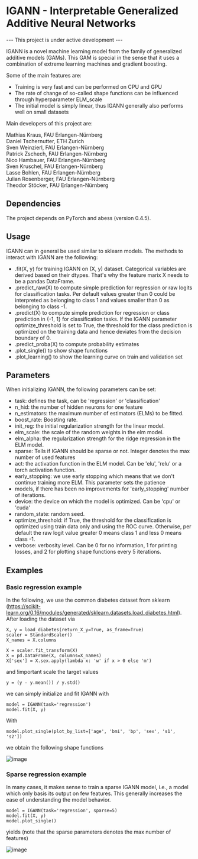 # IGANN - Interpretable Generalized Additive Neural Networks

--- This project is under active development ---

IGANN is a novel machine learning model from the family of generalized additive models (GAMs). This GAM is special in the sense that it uses a combination of extreme learning machines and gradient boosting.

Some of the main features are:
- Training is very fast and can be performed on CPU and GPU  
- The rate of change of so-called shape functions can be influenced through hyperparameter ELM_scale  
- The initial model is simply linear, thus IGANN generally also performs well on small datasets  

Main developers of this project are:

Mathias Kraus, FAU Erlangen-Nürnberg  
Daniel Tschernutter, ETH Zurich  
Sven Weinzierl, FAU Erlangen-Nürnberg  
Patrick Zschech, FAU Erlangen-Nürnberg  
Nico Hambauer, FAU Erlangen-Nürnberg  
Sven Kruschel, FAU Erlangen-Nürnberg  
Lasse Bohlen, FAU Erlangen-Nürnberg  
Julian Rosenberger, FAU Erlangen-Nürnberg  
Theodor Stöcker, FAU Erlangen-Nürnberg

## Dependencies

The project depends on PyTorch and abess (version 0.4.5).

## Usage

IGANN can in general be used similar to sklearn models. The methods to interact with IGANN are the following:
- .fit(X, y) for training IGANN on (X, y) dataset. Categorical variables are derived based on their dtypes. That's why the feature marix X needs to be a pandas DataFrame.
- .predict_raw(X) to compute simple prediction for regression or raw logits for classification tasks. Per default values greater than 0 could be interpreted as belonging to class 1 and values smaller than 0 as belonging to class -1. 
- .predict(X) to compute simple prediction for regression or class prediction in {-1, 1} for classification tasks. If the IGANN parameter optimize_threshold is set to True, the threshold for the class prediction is optimized on the training data and hence deviates from the decision boundary of 0.
- .predict_proba(X) to compute probability estimates
- .plot_single() to show shape functions
- .plot_learning() to show the learning curve on train and validation set


## Parameters

When initializing IGANN, the following parameters can be set:
- task: defines the task, can be 'regression' or 'classification'
- n_hid: the number of hidden neurons for one feature
- n_estimators: the maximum number of estimators (ELMs) to be fitted.
- boost_rate: Boosting rate.
- init_reg: the initial regularization strength for the linear model.
- elm_scale: the scale of the random weights in the elm model.
- elm_alpha: the regularization strength for the ridge regression in the ELM model.
- sparse: Tells if IGANN should be sparse or not. Integer denotes the max number of used features
- act: the activation function in the ELM model. Can be 'elu', 'relu' or a torch activation function.
- early_stopping: we use early stopping which means that we don't continue training more ELM. This parameter sets the patience
- models, if there has been no improvements for 'early_stopping' number of iterations.
- device: the device on which the model is optimized. Can be 'cpu' or 'cuda'
- random_state: random seed.
- optimize_threshold: if True, the threshold for the classification is optimized using train data only and using the ROC curve. Otherwise, per default the raw logit value greater 0 means class 1 and less 0 means class -1.
- verbose: verbosity level. Can be 0 for no information, 1 for printing losses, and 2 for plotting shape functions every 5 iterations.

## Examples
### Basic regression example

In the following, we use the common diabetes dataset from sklearn (https://scikit-learn.org/0.16/modules/generated/sklearn.datasets.load_diabetes.html). After loading the dataset via

```
X, y = load_diabetes(return_X_y=True, as_frame=True)
scaler = StandardScaler()
X_names = X.columns

X = scaler.fit_transform(X)
X = pd.DataFrame(X, columns=X_names)
X['sex'] = X.sex.apply(lambda x: 'w' if x > 0 else 'm')
```
and !important scale the target values

```
y = (y - y.mean()) / y.std()
```

we can simply initialize and fit IGANN with
```
model = IGANN(task='regression')
model.fit(X, y)
```

With 
```
model.plot_single(plot_by_list=['age', 'bmi', 'bp', 'sex', 's1', 's2'])
```
we obtain the following shape functions

![image](https://github.com/MathiasKraus/igann/assets/15181429/9c0607a9-f4ac-4515-b098-22500aef147b)


### Sparse regression example

In many cases, it makes sense to train a sparse IGANN model, i.e., a model which only basis its output on few features. This generally increases the ease of understanding the model behavior.

```
model = IGANN(task='regression', sparse=5)
model.fit(X, y)
model.plot_single()
```

yields (note that the sparse parameters denotes the max number of features)

![image](https://github.com/MathiasKraus/igann/assets/15181429/1ef6a099-4e09-471a-9e6f-da955dbff23d)





